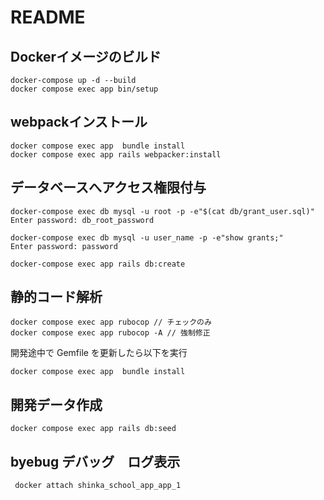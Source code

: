 # README

## Dockerイメージのビルド
```
docker-compose up -d --build
docker compose exec app bin/setup
```
## webpackインストール

```
docker compose exec app  bundle install
docker compose exec app rails webpacker:install
```

## データベースへアクセス権限付与

```
docker-compose exec db mysql -u root -p -e"$(cat db/grant_user.sql)"
Enter password: db_root_password

docker-compose exec db mysql -u user_name -p -e"show grants;"
Enter password: password

docker-compose exec app rails db:create
```
## 静的コード解析

```
docker compose exec app rubocop // チェックのみ
docker compose exec app rubocop -A // 強制修正
```
開発途中で Gemfile を更新したら以下を実行

```
docker compose exec app  bundle install
```
## 開発データ作成

```
docker compose exec app rails db:seed
```
## byebug デバッグ　ログ表示

```
 docker attach shinka_school_app_app_1
```
